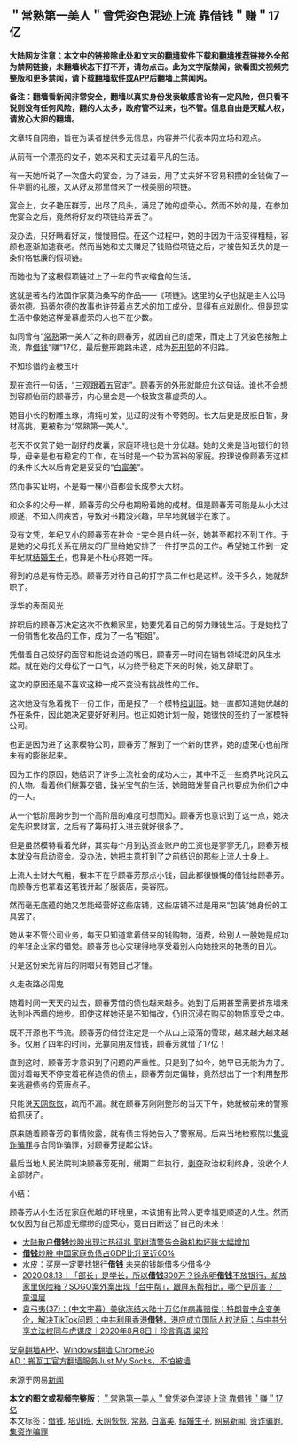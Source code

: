  <h2>＂常熟第一美人＂曾凭姿色混迹上流 靠借钱＂赚＂17亿</h2> <p class="notice"><b>大陆网友注意：本文中的链接除此处和文末的<a href="https://github.com/bannedbook/fanqiang" >翻墙</a>软件下载和<a href="https://github.com/killgcd/justmysocks/blob/master/README.md">翻墙推荐</a>链接外全部为禁网链接，未翻墙状态下打不开，请勿点击。此为文字版禁闻，欲看图文视频完整版和更多禁闻，请下载<a href="https://github.com/bannedbook/fanqiang">翻墙软件或APP</a>后翻墙上禁闻网。</p><p>备注：翻墙看新闻非常安全，翻墙以真实身份发表敏感言论有一定风险，但只看不说则没有任何风险，翻的人太多，政府管不过来，也不管。信息自由是天赋人权，请放心大胆的翻墙。</b></p>  <div class="entry"> <p>文章转自网络，旨在为读者提供多元信息，内容并不代表本网立场和观点。</p> <p>从前有一个漂亮的女子，她本来和丈夫过着平凡的生活。</p> <p>有一天她听说了一次盛大的宴会，为了进去，用了丈夫好不容易积攒的金钱做了一件华丽的礼服，又从好友那里借来了一根美丽的项链。</p> <p>宴会上，女子艳压群芳，出尽了风头，满足了她的虚荣心。然而不妙的是，在参加完宴会之后，竟然将好友的项链给弄丢了。</p> <p>没办法，只好瞒着好友，慢慢赔偿。在这个过程中，她的手因为干活变得粗糙，容颜也逐渐加速衰老。然而当她和丈夫赚足了钱赔偿项链之后，才被告知丢失的是一条价格低廉的假项链。</p> <p>而她也为了这根假项链过上了十年的节衣缩食的生活。</p> <p>这就是著名的法国作家莫泊桑写的作品——《项链》。这里的女子也就是主人公玛蒂尔德。玛蒂尔德的故事也许带着点艺术的加工成分，显得有点戏剧化。但是现实生活中像她这样爱慕虚荣的人也不在少数。</p> <p>如同曾有“<a href="https://www.bannedbook.org/bnews/tag/%E5%B8%B8%E7%86%9F/" class="st_tag internal_tag" rel="tag" title="标签 常熟 下的日志">常熟</a>第一美人”之称的顾春芳，就因自己的虚荣，而走上了凭姿色接触上流，靠<a href="https://www.bannedbook.org/bnews/tag/%E5%80%9F%E9%92%B1/" class="st_tag internal_tag" rel="tag" title="标签 借钱 下的日志">借钱</a>&#8221;赚&#8221;17亿，最后整形跑路未遂，成为<span class='wp_keywordlink'><a href="https://www.bannedbook.org/forum2/topic106.html" title="活摘器官：死刑犯撑不起中国器官移植市场上的蘑菇云" target="_blank">死刑犯</a></span>的不归路。</p> <p>不知珍惜的金枝玉叶</p>  <p>现在流行一句话，“三观跟着五官走”。顾春芳的外形就能应允这句话。谁也不会想到容颜怡丽的顾春芳，内心里会是一个极致贪慕虚荣的人。</p> <p>她自小长的粉雕玉琢，清纯可爱，见过的没有不夸她的。长大后更是皮肤白皙，身材高挑，更被称为“常熟第一美人”。</p> <p>老天不仅赏了她一副好的皮囊，家庭环境也是十分优越。她的父亲是当地银行的领导，母亲是也有稳定的工作，在当时是一个较为富裕的家庭。按理说像顾春芳这样的条件长大以后肯定是妥妥的“<a href="https://www.bannedbook.org/bnews/tag/%e7%99%bd%e5%af%8c%e7%be%8e/" class="st_tag internal_tag" rel="tag" title="标签 白富美 下的日志">白富美</a>”。</p> <p>然而事实证明，不是每一棵小苗都会长成参天大树。</p> <p>和众多的父母一样，顾春芳的父母也期盼着她的成材。但是顾春芳可能是从小太过顺遂，不知人间疾苦，导致对书籍没兴趣，早早地就辍学在家了。</p> <p>没有文凭，年纪又小的顾春芳在社会上完全是白纸一张，她甚至都找不到工作。于是她的父母托关系在朋友的厂里给她安排了一件打字员的工作。希望她工作到一定年纪就<a href="https://www.bannedbook.org/bnews/tag/%E7%BB%93%E5%A9%9A%E7%94%9F%E5%AD%90/" class="st_tag internal_tag" rel="tag" title="标签 结婚生子 下的日志">结婚生子</a>，也算是不枉心疼她一阵。</p> <p>得到的总是有恃无恐。顾春芳对待自己的打字员工作也是这样。没干多久，她就辞职了。</p> <p>浮华的表面风光</p> <p>辞职后的顾春芳决定这次不依赖家里，她要凭着自己的努力赚钱生活。于是她找了一份销售化妆品的工作，成为了一名“柜姐”。</p>  <p>凭借着自己姣好的面容和能说会道的嘴巴，顾春芳一时间在销售领域混的风生水起。就在她的父母松了一口气，以为终于稳定下来的时候，她又辞职了。</p> <p>这次的原因还是不喜欢这种一成不变没有挑战性的工作。</p> <p>这次她没有急着找下一份工作，而是报了一个模特<a href="https://www.bannedbook.org/bnews/tag/%E5%9F%B9%E8%AE%AD%E7%8F%AD/" class="st_tag internal_tag" rel="tag" title="标签 培训班 下的日志">培训班</a>。她一直都知道她优越的外在条件，因此她决定要好好利用。也正如她计划一般，她很快的签约了一家模特公司。</p> <p>也正是因为进了这家模特公司，顾春芳了解到了一个新的世界，她的虚荣心也前所未有的膨胀起来。</p> <p>因为工作的原因，她结识了许多上流社会的成功人士，其中不乏一些商界叱诧风云的人物。看着他们觥筹交错，珠光宝气的生活，她暗暗发誓自己也要成为他们之中的一人。</p> <p>从一个低阶层跨步到一个高阶层的难度可想而知。顾春芳也意识到了这一点，她决定先积累财富，之后有了筹码打入进去就好很多了。</p> <p>但是虽然模特看着光鲜，其实每个月到达资金账户的工资也是寥寥无几，顾春芳根本就没有启动资金。没办法，她把主意打到了之前结识的那些上流人士身上。</p> <p>上流人士财大气粗，根本不在乎顾春芳那点小钱，因此都很慷慨的借钱给顾春芳。而顾春芳也拿着这笔钱开起了服装店，美容院。</p> <p>然而毫无底蕴的她又怎能经营好这些店铺，这些店铺不过是用来“包装”她身份的工具罢了。</p>  <p>她从来不管公司业务，每天只知道拿着借来的钱购物，消费，给别人一股她是成功的年轻企业家的错觉。顾春芳也心安理得地享受着别人向她投来的艳羡的目光。</p> <p>只是这份荣光背后的阴暗只有她自己才懂。</p> <p>久走夜路必闯鬼</p> <p>随着时间一天天的过去，顾春芳借的债也越来越多。她到了后期甚至需要拆东墙来达到补西墙的地步。即使这样她还是不知悔改，仍旧沉浸在购买的物质享受之中。</p> <p>既不开源也不节流。顾春芳的借贷注定是一个从山上滚落的雪球，越来越大越来越多。仅用了四年的时间，光靠向朋友借钱，顾春芳就借了17亿！</p> <p>直到这时，顾春芳才意识到了问题的严重性。只是到了如今，她早已无能为力了。面对着每天不停变着花样追债的债主，顾春芳剑走偏锋，竟然想出了一个利用整形来逃避债务的荒唐点子。</p> <p>只能说<a href="https://www.bannedbook.org/bnews/tag/%E5%A4%A9%E7%BD%91%E6%81%A2%E6%81%A2/" class="st_tag internal_tag" rel="tag" title="标签 天网恢恢 下的日志">天网恢恢</a>，疏而不漏。就在顾春芳刚刚整形的当天下午，她就被前来的警察给抓获了。</p> <p>原来随着顾春芳的事情败露，就有债主将她告入了警察局。后来当地检察院以<a href="https://www.bannedbook.org/bnews/tag/%e9%9b%86%e8%b5%84%e8%af%88%e9%aa%97%e7%bd%aa/" class="st_tag internal_tag" rel="tag" title="标签 集资诈骗罪 下的日志">集资诈骗罪</a>与合同诈骗罪，对顾春芳提起公诉。</p> <p>最后当地人民法院判决顾春芳死刑，缓期二年执行，<span class='wp_keywordlink'><a href="https://www.bannedbook.org/forum2/topic21.html" title="《剥夺》 黄建民 著" target="_blank">剥夺</a></span>政治权利终身，没收个人全部财产。</p>  <p>小结：</p> <p>顾春芳从小生活在家庭优越的环境里，本该拥有比常人更幸福更顺遂的人生。然而仅仅因为自己那虚无缥缈的虚荣心，竟白白断送了自己的未来！</p> <ul class='op-related-articles' title='相关阅读'> <li><a href='https://www.bannedbook.org/bnews/topimagenews/20200817/1381243.html' target='_blank'>大陆散户<b>借钱</b>炒股出现过热征兆 郭树清警告金融机构坏账大幅增加</a></li> <li><a href='https://www.bannedbook.org/bnews/comments/20200815/1380428.html' target='_blank'><b>借钱</b>炒股 中国家庭负债占GDP比升至近60%</a></li> <li><a href='https://www.bannedbook.org/bnews/ssgc/20200814/1380193.html' target='_blank'>水皮：买房一定要找银行<b>借钱</b> 未来的钱能借多少借多少</a></li> <li><a href='https://www.bannedbook.org/bnews/taiwannews/20200813/1379658.html' target='_blank'>2020.08.13｜「部长」是学长，所以<b>借钱</b>300万？徐永明<b>借钱</b>不放银行，却放家里保险箱？SOGO案外案出现「台中帮」，跟屏东帮相比，哪个更厉害？｜童温层</a></li> <li><a href='https://www.bannedbook.org/bnews/bannedvideo/20200808/1379079.html' target='_blank'>袁弓夷(37)：(中文字幕）美欲冻结大陆十万亿作病毒赔偿；特朗普中企变美企，解决TikTok问题；中共利用香港<b>借钱</b>，港应成立国际人权法庭；与中共分享立法权同与虎谋皮｜2020年8月8日｜珍言真语 梁珍</a></li> </ul> <p class="texttj"> <a href="https://github.com/bannedbook/fanqiang/wiki/%E7%A6%81%E9%97%BB%E7%BD%91%E5%AE%89%E5%8D%93%E7%BF%BB%E5%A2%99%E6%96%B0%E9%97%BBAPP" target="_blank">安卓翻墙APP</a>、<a href="https://github.com/bannedbook/fanqiang/wiki/Chrome%E4%B8%80%E9%94%AE%E7%BF%BB%E5%A2%99%E5%8C%85" target="_blank">Windows翻墙:ChromeGo</a><br/> <a href="https://github.com/killgcd/justmysocks/blob/master/README.md" target="_blank">AD：搬瓦工官方翻墙服务Just My Socks，不怕被墙</a> </p><p>来源于网易<span class='wp_keywordlink_affiliate'><a href="https://www.bannedbook.org/" title="新闻">新闻</a></span></p><a name='sharetosocial'></a>         <div><b>本文的图文或视频完整版</b>：<a href='https://www.bannedbook.org/bnews/baitai/20200917/1397985.html'>＂常熟第一美人＂曾凭姿色混迹上流 靠借钱＂赚＂17亿</a></div>  </div><!--END ENTRY--> <div class="postfooter"> <div>本文标签：<a href="https://www.bannedbook.org/bnews/tag/%E5%80%9F%E9%92%B1/" rel="tag">借钱</a>, <a href="https://www.bannedbook.org/bnews/tag/%E5%9F%B9%E8%AE%AD%E7%8F%AD/" rel="tag">培训班</a>, <a href="https://www.bannedbook.org/bnews/tag/%E5%A4%A9%E7%BD%91%E6%81%A2%E6%81%A2/" rel="tag">天网恢恢</a>, <a href="https://www.bannedbook.org/bnews/tag/%E5%B8%B8%E7%86%9F/" rel="tag">常熟</a>, <a href="https://www.bannedbook.org/bnews/tag/%e7%99%bd%e5%af%8c%e7%be%8e/" rel="tag">白富美</a>, <a href="https://www.bannedbook.org/bnews/tag/%E7%BB%93%E5%A9%9A%E7%94%9F%E5%AD%90/" rel="tag">结婚生子</a>, <a href="https://www.bannedbook.org/bnews/tag/%e7%bd%91%e6%98%93%e6%96%b0%e9%97%bb/" rel="tag">网易新闻</a>, <a href="https://www.bannedbook.org/bnews/tag/%E8%B5%84%E8%AF%88%E9%AA%97%E7%BD%AA/" rel="tag">资诈骗罪</a>, <a href="https://www.bannedbook.org/bnews/tag/%e9%9b%86%e8%b5%84%e8%af%88%e9%aa%97%e7%bd%aa/" rel="tag">集资诈骗罪</a></div>  </div><!--END POSTFOOTER--> 